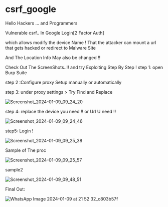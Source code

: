 # csrf_google
Hello Hackers ... and Programmers

Vulnerable csrf.. In Google Login[2 Factor Auth]

which allows modify the device Name ! 
That the attacker can mount a url that gets hacked or redirect to Malware Site

And The Location Info May also be changed !!

Check Out The ScreenShots..!! and try Exploiting Step By Step !
step 1: open Burp Suite

step 2 :Configure proxy Setup manually or automatically

step 3:
under proxy settings > Try Find and Replace


![Screenshot_2024-01-09_09_24_20](https://github.com/hack-with-ethics/csrf_google/assets/111492120/8a14defa-9529-4488-8e2b-aad534994732)



step 4:
replace the device you need !! or Url U need !!





![Screenshot_2024-01-09_09_24_46](https://github.com/hack-with-ethics/csrf_google/assets/111492120/7801056e-a015-4f35-8e24-4da1152f68e5)


step5:
Login !

![Screenshot_2024-01-09_09_25_38](https://github.com/hack-with-ethics/csrf_google/assets/111492120/61902f83-ec77-4662-8306-c26d0633e8fe)


Sample of The proc


![Screenshot_2024-01-09_09_25_57](https://github.com/hack-with-ethics/csrf_google/assets/111492120/29f409cd-676f-4d30-aa6e-865fa0e1b643)

sample2

![Screenshot_2024-01-09_09_48_51](https://github.com/hack-with-ethics/csrf_google/assets/111492120/0ab39ebb-1236-41a8-9944-f809cb970361)

Final Out:

![WhatsApp Image 2024-01-09 at 21 52 32_c803b57f](https://github.com/hack-with-ethics/csrf_google/assets/111492120/708cd03c-8abd-48af-a050-6dbd33c587a8)



